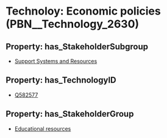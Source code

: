 # Technoloy: __Economic policies__ (PBN__Technology_2630)

## Property: has_StakeholderSubgroup

* [Support Systems and Resources](PBN__TechSubgroup_42)

## Property: has_TechnologyID

* [Q582577](Q582577)

## Property: has_StakeholderGroup

* [Educational resources](PBN__TechGroup_11)

